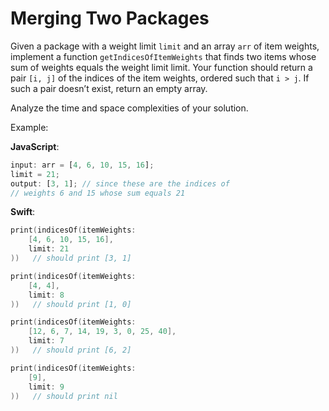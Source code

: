 # Merging Two Packages

Given a package with a weight limit `limit` and an array `arr` of item weights, implement a function `getIndicesOfItemWeights` that finds two items whose sum of weights equals the weight limit limit. Your function should return a pair `[i, j]` of the indices of the item weights, ordered such that `i > j`. If such a pair doesn’t exist, return an empty array.

Analyze the time and space complexities of your solution.

Example:

**JavaScript**:

```js
input: arr = [4, 6, 10, 15, 16];
limit = 21;
output: [3, 1]; // since these are the indices of
// weights 6 and 15 whose sum equals 21
```

**Swift**:

```swift
print(indicesOf(itemWeights:
	[4, 6, 10, 15, 16],
	limit: 21
))   // should print [3, 1]

print(indicesOf(itemWeights:
	[4, 4],
	limit: 8
))   // should print [1, 0]

print(indicesOf(itemWeights:
	[12, 6, 7, 14, 19, 3, 0, 25, 40],
	limit: 7
))   // should print [6, 2]

print(indicesOf(itemWeights:
	[9],
	limit: 9
))   // should print nil
```
